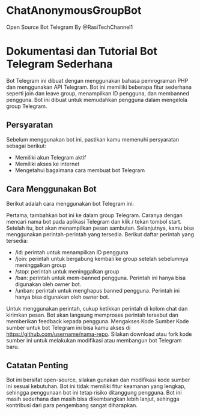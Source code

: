 # ChatAnonymousGroupBot
Open Source Bot Telegram By @RasiTechChannel1

# Dokumentasi dan Tutorial Bot Telegram Sederhana
Bot Telegram ini dibuat dengan menggunakan bahasa pemrograman PHP dan menggunakan API Telegram. Bot ini memiliki beberapa fitur sederhana seperti join dan leave group, menampilkan ID pengguna, dan membanned pengguna. Bot ini dibuat untuk memudahkan pengguna dalam mengelola group Telegram.

## Persyaratan
Sebelum menggunakan bot ini, pastikan kamu memenuhi persyaratan sebagai berikut:

- Memiliki akun Telegram aktif
- Memiliki akses ke internet
- Mengetahui bagaimana cara membuat bot Telegram

## Cara Menggunakan Bot
Berikut adalah cara menggunakan bot Telegram ini:

Pertama, tambahkan bot ini ke dalam group Telegram. Caranya dengan mencari nama bot pada aplikasi Telegram dan klik / tekan tombol start.
Setelah itu, bot akan menampilkan pesan sambutan. Selanjutnya, kamu bisa menggunakan perintah-perintah yang tersedia. Berikut daftar perintah yang tersedia:
- /id: perintah untuk menampilkan ID pengguna
- /join: perintah untuk bergabung kembali ke group setelah sebelumnya meninggalkan group
- /stop: perintah untuk meninggalkan group
- /ban: perintah untuk mem-banned pengguna. Perintah ini hanya bisa digunakan oleh owner bot.
- /unban: perintah untuk menghapus banned pengguna. Perintah ini hanya bisa digunakan oleh owner bot.

Untuk menggunakan perintah, cukup ketikkan perintah di kolom chat dan kirimkan pesan. Bot akan langsung memproses perintah tersebut dan memberikan feedback kepada pengguna.
Mengakses Kode Sumber
Kode sumber untuk bot Telegram ini bisa kamu akses di https://github.com/username/nama-repo. Silakan download atau fork kode sumber ini untuk melakukan modifikasi atau membangun bot Telegram baru.

## Catatan Penting
Bot ini bersifat open-source, silakan gunakan dan modifikasi kode sumber ini sesuai kebutuhan.
Bot ini tidak memiliki fitur keamanan yang lengkap, sehingga penggunaan bot ini tetap risiko ditanggung pengguna.
Bot ini masih sederhana dan masih bisa dikembangkan lebih lanjut, sehingga kontribusi dari para pengembang sangat diharapkan.
